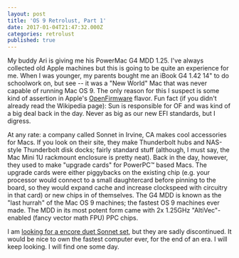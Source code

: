 ```yaml
---
layout: post
title: 'OS 9 Retrolust, Part 1'
date: 2017-01-04T21:47:32.000Z
categories: retrolust
published: true
---
```


My buddy Ari is giving me his PowerMac G4 MDD 1.25. I've always collected old Apple machines but this is going to be quite an experience for me. When I was younger, my parents bought me an iBook G4 1.42 14" to do schoolwork on, but see -- it was a "New World" Mac that was never capable of running Mac OS 9. The only reason for this I suspect is some kind of assertion in Apple's [OpenFirmware](https://en.wikipedia.org/wiki/Open_Firmware) flavor. Fun fact (if you didn't already read the Wikipedia page): Sun is responsible for OF and was kind of a big deal back in the day. Never as big as our new EFI standards, but I digress.

At any rate: a company called Sonnet in Irvine, CA makes cool accessories for Macs. If you look on their site, they make Thunderbolt hubs and NAS-style Thunderbolt disk docks; fairly standard stuff (although, I must say, the Mac Mini 1U rackmount enclosure is pretty neat). Back in the day, however, they used to make "upgrade cards" for PowerPC™ based Macs. The upgrade cards were either piggybacks on the existing chip (e.g. your processor would connect to a small daughtercard before pinning to the board, so they would expand cache and increase clockspeed with circuitry in that card) or new chips in of themselves. The G4 MDD is known as the "last hurrah" of the Mac OS 9 machines; the fastest OS 9 machines ever made. The MDD in its most potent form came with 2x 1.25GHz "AltiVec"-enabled (fancy vector math FPU) PPC chips.

I am [looking for a encore duet Sonnet set](https://www.bhphotovideo.com/c/product/534774-REG/Sonnet_N29502_Encore_ST_G4_Duet_1_8.html), but they are sadly discontinued. It would be nice to own the fastest computer ever, for the end of an era. I will keep looking. I will find one some day.
